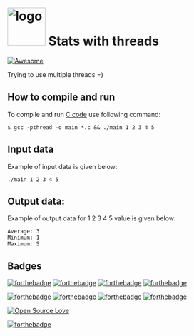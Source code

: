 <h1><img src="https://raw.githubusercontent.com/duboviy/low_level_programming/master/logo.png" height=85 alt="logo" title="logo"> Stats with threads</h1>

[![Awesome](https://cdn.rawgit.com/sindresorhus/awesome/d7305f38d29fed78fa85652e3a63e154dd8e8829/media/badge.svg)](https://github.com/duboviy/low_level_programming/)

Trying to use multiple threads =)

## How to compile and run

To compile and run [C code](main.c) use following command:
```
$ gcc -pthread -o main *.c && ./main 1 2 3 4 5                                                                                                                                                                                                                              
```                                                                                                                                                                                                                          
                                                                                                                                                                                                                          
## Input data

Example of input data is given below:
```
./main 1 2 3 4 5 
```                                                                                                                                                                                                               

## Output data:                                                                                                                                                                                                                                      

Example of output data for 1 2 3 4 5 value is given below:
```
Average: 3
Minimum: 1
Maximum: 5                                                                                                                                                                      
```

## Badges

[![forthebadge](http://forthebadge.com/images/badges/fuck-it-ship-it.svg)](https://github.com/duboviy/low_level_programming/)
[![forthebadge](http://forthebadge.com/images/badges/built-with-love.svg)](https://github.com/duboviy/low_level_programming/) [![forthebadge](http://forthebadge.com/images/badges/built-by-hipsters.svg)](https://github.com/duboviy/low_level_programming/) [![forthebadge](http://forthebadge.com/images/badges/built-with-swag.svg)](https://github.com/duboviy/low_level_programming/)

[![forthebadge](http://forthebadge.com/images/badges/powered-by-electricity.svg)](https://github.com/duboviy/low_level_programming/) [![forthebadge](http://forthebadge.com/images/badges/powered-by-oxygen.svg)](https://github.com/duboviy/low_level_programming/) [![forthebadge](http://forthebadge.com/images/badges/powered-by-water.svg)](https://github.com/duboviy/low_level_programming/) [![forthebadge](http://forthebadge.com/images/badges/powered-by-responsibility.svg)](https://github.com/duboviy/low_level_programming/)

[![Open Source Love](https://badges.frapsoft.com/os/v1/open-source.svg?v=102)](https://github.com/duboviy/low_level_programming/)

[![forthebadge](http://forthebadge.com/images/badges/makes-people-smile.svg)](https://github.com/duboviy/low_level_programming/)
